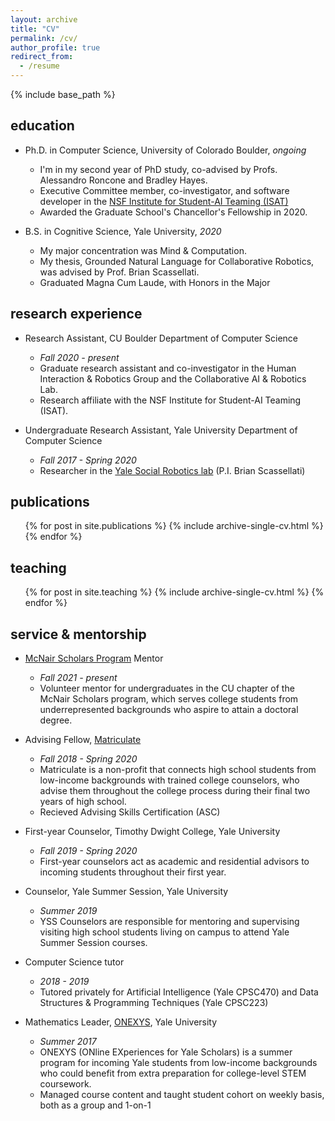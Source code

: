 ```yaml
---
layout: archive
title: "CV"
permalink: /cv/
author_profile: true
redirect_from:
  - /resume
---
```


{% include base_path %}

## education
- Ph.D. in Computer Science, University of Colorado Boulder, _ongoing_
  * I'm in my second year of PhD study, co-advised by Profs. Alessandro Roncone and Bradley Hayes. 
  * Executive Committee member, co-investigator, and software developer in the [NSF Institute for Student-AI Teaming (ISAT)](https://outreach.colorado.edu/program/ai-institute-for-student-ai-teaming/) 
  * Awarded the Graduate School's Chancellor's Fellowship in 2020.

- B.S. in Cognitive Science, Yale University, _2020_
  * My major concentration was Mind & Computation. 
  * My thesis, Grounded Natural Language for Collaborative Robotics, was advised by Prof. Brian Scassellati.  
  * Graduated Magna Cum Laude, with Honors in the Major

## research experience
- Research Assistant, CU Boulder Department of Computer Science
  * _Fall 2020 - present_
  * Graduate research assistant and co-investigator in the Human Interaction & Robotics Group and the Collaborative AI & Robotics Lab.
  * Research affiliate with the NSF Institute for Student-AI Teaming (ISAT).

- Undergraduate Research Assistant, Yale University Department of Computer Science
  * _Fall 2017 - Spring 2020_
  * Researcher in the [Yale Social Robotics lab](https://scazlab.yale.edu/) (P.I. Brian Scassellati)
  
## publications
  <ul>{% for post in site.publications %}
    {% include archive-single-cv.html %}
  {% endfor %}</ul>
  
<!-- Talks
======
  <ul>{% for post in site.talks %}
    {% include archive-single-talk-cv.html %}
  {% endfor %}</ul>
   -->

## teaching
  <ul>{% for post in site.teaching %}
    {% include archive-single-cv.html %}
  {% endfor %}</ul>

## service & mentorship
- [McNair Scholars Program](https://www.colorado.edu/mcnair/) Mentor
  * _Fall 2021 - present_
  * Volunteer mentor for undergraduates in the CU chapter of the McNair Scholars program, which serves college students from underrepresented backgrounds who aspire to attain a doctoral degree.

- Advising Fellow, [Matriculate](matriculate.org)
  * _Fall 2018 - Spring 2020_
  * Matriculate is a non-profit that connects high school students from low-income backgrounds with trained college counselors, who advise them throughout the college process during their final two years of high school.
  * Recieved Advising Skills Certification (ASC)

- First-year Counselor, Timothy Dwight College, Yale University
  * _Fall 2019 - Spring 2020_
  * First-year counselors act as academic and residential advisors to incoming students throughout their first year.

- Counselor, Yale Summer Session, Yale University
  * _Summer 2019_
  * YSS Counselors are responsible for mentoring and supervising visiting high school students living on campus to attend Yale Summer Session courses.

- Computer Science tutor
  * _2018 - 2019_
  * Tutored privately for Artificial Intelligence (Yale CPSC470) and Data Structures & Programming Techniques (Yale CPSC223)

- Mathematics Leader, [ONEXYS](onexys.yale.edu), Yale University
  * _Summer 2017_
  * ONEXYS (ONline EXperiences for Yale Scholars) is a summer program for incoming Yale students from low-income backgrounds who could benefit from extra preparation for college-level STEM coursework.
  * Managed course content and taught student cohort on weekly basis, both as a group and 1-on-1